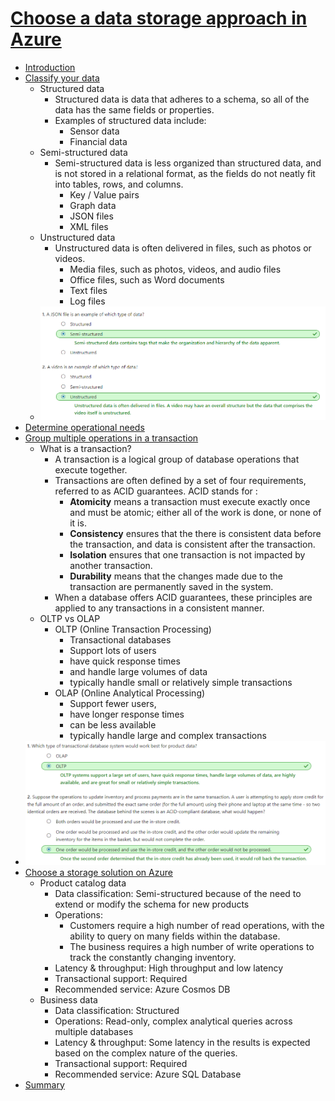 # [Choose a data storage approach in Azure](https://docs.microsoft.com/en-au/learn/modules/choose-storage-approach-in-azure/index)
- [Introduction](https://docs.microsoft.com/en-au/learn/modules/choose-storage-approach-in-azure/1-introduction)
- [Classify your data](https://docs.microsoft.com/en-au/learn/modules/choose-storage-approach-in-azure/2-classify-data)
  - Structured data
    - Structured data is data that adheres to a schema, so all of the data has the same fields or properties. 
    - Examples of structured data include:
      - Sensor data
      - Financial data
  - Semi-structured data
    - Semi-structured data is less organized than structured data, and is not stored in a relational format, as the fields do not neatly fit into tables, rows, and columns.
      - Key / Value pairs
      - Graph data
      - JSON files
      - XML files
  - Unstructured data
    - Unstructured data is often delivered in files, such as photos or videos.
      - Media files, such as photos, videos, and audio files
      - Office files, such as Word documents
      - Text files
      - Log files 
  - ![](2019-11-10-15-25-23.png)
- [Determine operational needs](https://docs.microsoft.com/en-au/learn/modules/choose-storage-approach-in-azure/3-operations-and-latency)
- [Group multiple operations in a transaction](https://docs.microsoft.com/en-au/learn/modules/choose-storage-approach-in-azure/4-transactions)
  - What is a transaction?
    - A transaction is a logical group of database operations that execute together.
    - Transactions are often defined by a set of four requirements, referred to as ACID guarantees. ACID stands for :
      - **Atomicity** means a transaction must execute exactly once and must be atomic; either all of the work is done, or none of it is. 
      - **Consistency** ensures that the there is consistent data before the transaction, and data is consistent after the transaction.
      - **Isolation** ensures that one transaction is not impacted by another transaction.
      - **Durability** means that the changes made due to the transaction are permanently saved in the system. 
    - When a database offers ACID guarantees, these principles are applied to any transactions in a consistent manner.
  - OLTP vs OLAP
    -  OLTP (Online Transaction Processing)
       -  Transactional databases
       -  Support lots of users
       -  have quick response times
       -  and handle large volumes of data
       -  typically handle small or relatively simple transactions
    -  OLAP (Online Analytical Processing)
       -  Support fewer users, 
       -  have longer response times
       -  can be less available
       -  typically handle large and complex transactions
 -  ![](2019-11-10-15-31-36.png)
- [Choose a storage solution on Azure](https://docs.microsoft.com/en-au/learn/modules/choose-storage-approach-in-azure/5-choose-the-right-azure-service-for-your-data)
  - Product catalog data
    - Data classification: Semi-structured because of the need to extend or modify the schema for new products
    - Operations:
      - Customers require a high number of read operations, with the ability to query on many fields within the database.
      - The business requires a high number of write operations to track the constantly changing inventory.
    - Latency & throughput: High throughput and low latency
    - Transactional support: Required
    - Recommended service: Azure Cosmos DB
  - Business data
    - Data classification: Structured
    - Operations: Read-only, complex analytical queries across multiple databases
    - Latency & throughput: Some latency in the results is expected based on the complex nature of the queries.
    - Transactional support: Required
    - Recommended service: Azure SQL Database
- [Summary](https://docs.microsoft.com/en-au/learn/modules/choose-storage-approach-in-azure/6-summary)